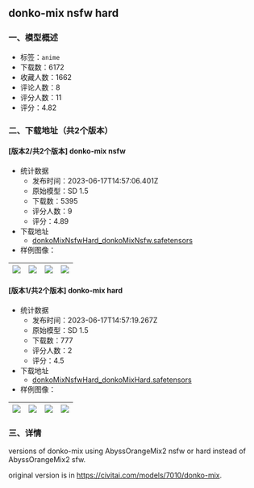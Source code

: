 ## donko-mix nsfw hard
### 一、模型概述

- 标签：`anime`
- 下载数：6172
- 收藏人数：1662
- 评论人数：8
- 评分人数：11
- 评分：4.82

### 二、下载地址（共2个版本）

#### [版本2/共2个版本] donko-mix nsfw

- 统计数据
  - 发布时间：2023-06-17T14:57:06.401Z
  - 原始模型：SD 1.5
  - 下载数：5395
  - 评分人数：9
  - 评分：4.89
- 下载地址
  - [donkoMixNsfwHard_donkoMixNsfw.safetensors](https://civitai.com/api/download/models/8272)
- 样例图像：

| <img src="https://image.civitai.com/xG1nkqKTMzGDvpLrqFT7WA/ee382dd1-2d40-41de-a8d3-ed0e440acefc/width=450/1180309.jpeg" /> | <img src="https://image.civitai.com/xG1nkqKTMzGDvpLrqFT7WA/23e76549-ef0c-4332-493e-d28b5266b100/width=450/78177.jpeg" /> | <img src="https://image.civitai.com/xG1nkqKTMzGDvpLrqFT7WA/90d72d17-338f-47d1-c82f-34d679946400/width=450/78179.jpeg" /> | <img src="https://image.civitai.com/xG1nkqKTMzGDvpLrqFT7WA/4fc35ad3-56cb-4caa-5d39-a44cb0681c00/width=450/78178.jpeg" /> |
| ---- | ---- | ---- | ---- |

#### [版本1/共2个版本] donko-mix hard

- 统计数据
  - 发布时间：2023-06-17T14:57:19.267Z
  - 原始模型：SD 1.5
  - 下载数：777
  - 评分人数：2
  - 评分：4.5
- 下载地址
  - [donkoMixNsfwHard_donkoMixHard.safetensors](https://civitai.com/api/download/models/8273)
- 样例图像：

| <img src="https://image.civitai.com/xG1nkqKTMzGDvpLrqFT7WA/73aaced8-ae9c-4214-cd8d-676d5722eb00/width=450/78183.jpeg" /> | <img src="https://image.civitai.com/xG1nkqKTMzGDvpLrqFT7WA/3e517f3a-7a34-4729-c948-595646bb9100/width=450/78182.jpeg" /> | <img src="https://image.civitai.com/xG1nkqKTMzGDvpLrqFT7WA/098d556d-811b-406b-7ae1-643da5496000/width=450/78181.jpeg" /> | <img src="https://image.civitai.com/xG1nkqKTMzGDvpLrqFT7WA/40cf9806-9c8c-4485-2964-41256933e600/width=450/78180.jpeg" /> |
| ---- | ---- | ---- | ---- |


### 三、详情
<p>versions of donko-mix using AbyssOrangeMix2 nsfw or hard instead of AbyssOrangeMix2 sfw.</p><p>original version is in <a target="_blank" rel="ugc" href="https://civitai.com/models/7010/donko-mix">https://civitai.com/models/7010/donko-mix</a>.</p>